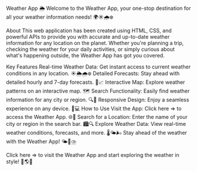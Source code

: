 Weather App 🌦️
Welcome to the Weather App, your one-stop destination for all your weather information needs! 🌍☀️🌧️❄️

About
This web application has been created using HTML, CSS, and powerful APIs to provide you with accurate and up-to-date weather information for any location on the planet. Whether you're planning a trip, checking the weather for your daily activities, or simply curious about what's happening outside, the Weather App has got you covered.

Key Features
Real-time Weather Data: Get instant access to current weather conditions in any location. ☀️🌦️🌧️❄️
Detailed Forecasts: Stay ahead with detailed hourly and 7-day forecasts. 📅📈
Interactive Map: Explore weather patterns on an interactive map. 🗺️
Search Functionality: Easily find weather information for any city or region. 🔍🌆
Responsive Design: Enjoy a seamless experience on any device. 📱💻
How to Use
Visit the App: Click here =>  to access the Weather App. 🌐🔗
Search for a Location: Enter the name of your city or region in the search bar. 🏙️🔍
Explore Weather Data: View real-time weather conditions, forecasts, and more. 🌡️🌤️🌬️
Stay ahead of the weather with the Weather App! 🌤️🌈⛈️

Click here =>  to visit the Weather App and start exploring the weather in style! 🚀🌎🌞
